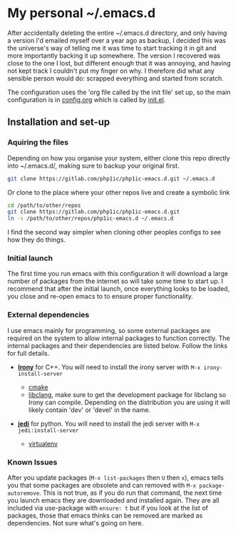 # My personal ~/.emacs.d

After accidentally deleting the entire ~/.emacs.d directory, and only having a version I'd emailed myself over a year ago as backup, I decided this was the universe's way of telling me it was time to start tracking it in git and more importantly backing it up somewhere.
The version I recovered was close to the one I lost, but different enough that it was annoying, and having not kept track I couldn't put my finger on why.
I therefore did what any sensible person would do: scrapped everything and started from scratch.

The configuration uses the 'org file called by the init file' set up, so the main configuration is in [config.org](config.org) which is called by [init.el](init.el).

## Installation and set-up

### Aquiring the files
Depending on how you organise your system, either clone this repo directly into ~/.emacs.d/, making sure to backup your original first.

```bash
git clone https://gitlab.com/php1ic/php1ic-emacs.d.git ~/.emacs.d
```

Or clone to the place where your other repos live and create a symbolic link

```bash
cd /path/to/other/repos
git clone https://gitlab.com/php1ic/php1ic-emacs.d.git
ln -s /path/to/other/repos/php1ic-emacs.d ~/.emacs.d
```

I find the second way simpler when cloning other peoples configs to see how they do things.


### Initial launch

The first time you run emacs with this configuration it will download a large number of packages from the internet so will take some time to start up.
I recommend that after the initial launch, once everything looks to be loaded, you close and re-open emacs to to ensure proper functionality.


### External dependencies

I use emacs mainly for programming, so some external packages are required on the system to allow internal packages to function correctly. The internal packages and their dependencies are listed below. Follow the links for full details.

- **[Irony](https://github.com/Sarcasm/irony-mode)** for C++. You will need to install the irony server with `M-x irony-install-server`
  * [cmake](https://cmake.org)
  * [libclang](https://clang.llvm.org/doxygen/group__CINDEX.html), make sure to get the development package for libclang so Irony can compile. Depending on the distribution you are using it will likely contain 'dev' or 'devel' in the name.

- **[jedi](https://tkf.github.io/emacs-jedi/)** for python. You will need to install the jedi server with `M-x jedi:install-server`
  * [virtualenv](https://virtualenv.pypa.io/)

### Known Issues

After you update packages (`M-x list-packages` then `U` then `x`), emacs tells you that some packages are obsolete and can removed with `M-x package-autoremove`.
This is not true, as if you do run that command, the next time you launch emacs they are downloaded and installed again.
They are all included via use-package with `ensure: t` but if you look at the list of packages, those that emacs thinks can be removed are marked as dependencies.
Not sure what's going on here.
